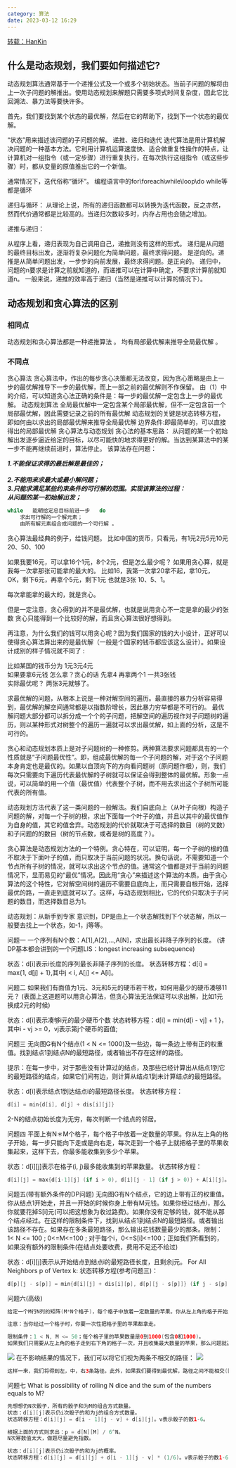 ```yaml
---
category: 算法
date: 2023-03-12 16:29
---
```

[转载：HanKin](https://hankin2015.github.io/2017/11/03/20171103Dynamic%20Programming/#more)
## 什么是动态规划，我们要如何描述它?
动态规划算法通常基于一个递推公式及一个或多个初始状态。当前子问题的解将由上一次子问题的解推出。使用动态规划来解题只需要多项式时间复杂度，因此它比回溯法、暴力法等要快许多。

首先，我们要找到某个状态的最优解，然后在它的帮助下，找到下一个状态的最优解。

“状态”用来描述该问题的子问题的解。
递推、递归和迭代
迭代算法是用计算机解决问题的一种基本方法。它利用计算机运算速度快、适合做重复性操作的特点，让计算机对一组指令（或一定步骤）进行重复执行，在每次执行这组指令（或这些步骤）时，都从变量的原值推出它的一个新值。

通常情况下，迭代俗称“循环”。
编程语言中的for\foreach\while\loop\do while等都是循环

递归与循环：
从理论上说，所有的递归函数都可以转换为迭代函数，反之亦然，然而代价通常都是比较高的。当递归次数较多时，内存占用也会随之增加。

递推与递归：

从程序上看，递归表现为自己调用自己，递推则没有这样的形式。
递归是从问题的最终目标出发，逐渐将复杂问题化为简单问题，最终求得问题。
是逆向的。递推是从简单问题出发，一步步的向前发展，最终求得问题。是正向的。
递归中，问题的n要求是计算之前就知道的，而递推可以在计算中确定，不要求计算前就知道n。
一般来说，递推的效率高于递归（当然是递推可以计算的情况下）。
## 动态规划和贪心算法的区别
### 相同点
动态规划和贪心算法都是一种递推算法 。
均有局部最优解来推导全局最优解 。

### 不同点
贪心算法
贪心算法中，作出的每步贪心决策都无法改变，因为贪心策略是由上一步的最优解推导下一步的最优解，而上一部之前的最优解则不作保留。
由（1）中的介绍，可以知道贪心法正确的条件是：每一步的最优解一定包含上一步的最优解。
动态规划算法
全局最优解中一定包含某个局部最优解，但不一定包含前一个局部最优解，因此需要记录之前的所有最优解
动态规划的关键是状态转移方程，即如何由以求出的局部最优解来推导全局最优解
边界条件:即最简单的，可以直接得出的局部最优解
贪心算法与动态规划
贪心法的基本思路：
从问题的某一个初始解出发逐步逼近给定的目标，以尽可能快的地求得更好的解。当达到某算法中的某一步不能再继续前进时，算法停止。
该算法存在问题：

***1.不能保证求得的最后解是最佳的；<br>  
2.不能用来求最大或最小解问题；<br>
3.只能求满足某些约束条件的可行解的范围。实现该算法的过程：<br>
从问题的某一初始解出发；***  
```java
while   能朝给定总目标前进一步   do   
    求出可行解的一个解元素；   
    由所有解元素组合成问题的一个可行解 。
```

贪心算法最经典的例子，给钱问题。
比如中国的货币，只看元，有1元2元5元10元20、50、100

如果我要16元，可以拿16个1元，8个2元，但是怎么最少呢？
如果用贪心算，就是我每一次拿那张可能拿的最大的。
比如16，我第一次拿20拿不起，拿10元，OK，剩下6元，再拿个5元，剩下1元
也就是3张 10、5、1。

每次拿能拿的最大的，就是贪心。

但是一定注意，贪心得到的并不是最优解，也就是说用贪心不一定是拿的最少的张数
贪心只能得到一个比较好的解，而且贪心算法很好想得到。  

再注意，为什么我们的钱可以用贪心呢？因为我们国家的钱的大小设计，正好可以使得贪心算法算出来的是最优解（一般是个国家的钱币都应该这么设计）。如果设计成别的样子情况就不同了 :


比如某国的钱币分为   1元3元4元   
如果要拿6元钱   怎么拿？贪心的话   先拿4   再拿两个1     一共3张钱   
实际最优呢？   两张3元就够了。

求最优解的问题，从根本上说是一种对解空间的遍历。最直接的暴力分析容易得到，最优解的解空间通常都是以指数阶增长，因此暴力穷举都是不可行的。
最优解问题大部分都可以拆分成一个个的子问题，把解空间的遍历视作对子问题树的遍历，则以某种形式对树整个的遍历一遍就可以求出最优解，如上面的分析，这是不可行的。  

贪心和动态规划本质上是对子问题树的一种修剪。两种算法要求问题都具有的一个性质就是“子问题最优性”。即，组成最优解的每一个子问题的解，对于这个子问题本身肯定也是最优的。如果以自顶向下的方向看问题树（原问题作根），则，我们每次只需要向下遍历代表最优解的子树就可以保证会得到整体的最优解。形象一点说，可以简单的用一个值（最优值）代表整个子树，而不用去求出这个子树所可能代表的所有值。  

动态规划方法代表了这一类问题的一般解法。我们自底向上（从叶子向根）构造子问题的解，对每一个子树的根，求出下面每一个叶子的值，并且以其中的最优值作为自身的值，其它的值舍弃。动态规划的代价就取决于可选择的数目（树的叉数）和子问题的的数目（树的节点数，或者是树的高度？）。  

贪心算法是动态规划方法的一个特例。贪心特在，可以证明，每一个子树的根的值不取决于下面叶子的值，而只取决于当前问题的状况。换句话说，不需要知道一个节点所有子树的情况，就可以求出这个节点的值。通常这个值都是对于当前的问题情况下，显而易见的“最优”情况。因此用“贪心”来描述这个算法的本质。由于贪心算法的这个特性，它对解空间树的遍历不需要自底向上，而只需要自根开始，选择最优的路，一直走到底就可以了。这样，与动态规划相比，它的代价只取决于子问题的数目，而选择数目总为1。

动态规划：从新手到专家
意识到，DP是由上一个状态解找到下个状态解，所以一般要去找上一个状态，如-1，j等等。

问题一
一个序列有N个数：A[1],A[2],…,A[N]，求出最长非降子序列的长度。 (讲DP基本都会讲到的一个问题LIS：longest increasing subsequence)

状态：d[i]表示i长度的序列最长非降子序列的长度。
状态转移方程：d[i] = max{1, d[j] + 1},其中j < i, A[j] <= A[i]。

问题二
如果我们有面值为1元、3元和5元的硬币若干枚，如何用最少的硬币凑够11元？ (表面上这道题可以用贪心算法，但贪心算法无法保证可以求出解，比如1元换成2元的时候)

状态：d[i]表示凑够i元的最少硬币个数
状态转移方程：d[i] = min{d[i - vj] + 1 }，其中i - vj >= 0，vj表示第j个硬币的面值;

问题三
无向图G有N个结点(1 < N <= 1000)及一些边，每一条边上带有正的权重值。找到结点1到结点N的最短路径，或者输出不存在这样的路径。

提示：在每一步中，对于那些没有计算过的结点，及那些已经计算出从结点1到它的最短路径的结点，如果它们间有边，则计算从结点1到未计算结点的最短路径。

状态：d[i]表示结点1到达结点i的最短路径长度。
状态转移方程：
```java
d[i] = min{d[i], d[j] + dis[i][j]}
```
2-N的结点初始长度为无穷，每次判断一个结点的邻居。

问题四
平面上有N＊M个格子，每个格子中放着一定数量的苹果。你从左上角的格子开始，每一步只能向下走或是向右走，每次走到一个格子上就把格子里的苹果收集起来，这样下去，你最多能收集到多少个苹果。

状态：d\[i\]\[j\]表示在格子(i, j)最多能收集到的苹果数量。
状态转移方程：
```java
d[i][j] = max{d[i-1][j] (if i > 0), d[i][j - 1] (if j > 0)} + A[i][j]。
```

问题五(带有额外条件的DP问题)
无向图G有N个结点，它的边上带有正的权重值。你从结点1开始走，并且一开始的时候你身上带有M元钱。如果你经过结点i，那么你就要花掉S[i]元(可以把这想象为收过路费)。如果你没有足够的钱，就不能从那个结点经过。在这样的限制条件下，找到从结点1到结点N的最短路径。或者输出该路径不存在。如果存在多条最短路径，那么输出花钱数量最少的那条。限制：1< N <= 100 ; 0<=M<=100 ; 对于每个i，0<=S[i]<=100；正如我们所看到的，如果没有额外的限制条件(在结点处要收费，费用不足还不给过)

状态：d\[i\]\[j\]表示从开始结点到结点i的最短路径长度，且剩余j元。
For All Neighbors p of Vertex k:
状态转移方程(参考问题三)：
```java
d[p][j - s[p]] = min{d[i][j] + dis[i][p], d[p][j - s[p]]} (if j - s[p] >= 0能够支付费用)
```

问题六(高级)
```java
给定一个M行N列的矩阵(M*N个格子)，每个格子中放着一定数量的苹果。你从左上角的格子开始，只能向下或向右走，目的地是右下角的格子。你每走过一个格子，就把格子上的苹果都收集起来。然后你从右下角走回左上角的格子，每次只能向左或是向上走，同样的，走过一个格子就把里面的苹果都收集起来。最后，你再一次从左上角走到右下角，每过一个格子同样要收集起里面的苹果 (如果格子里的苹果数为0，就不用收集)。求你最多能收集到多少苹果。

注意：当你经过一个格子时，你要一次性把格子里的苹果都拿走。

限制条件：1 < N, M <= 50；每个格子里的苹果数量是0到1000(包含0和1000)。
如果我们只需要从左上角的格子走到右下角的格子一次，并且收集最大数量的苹果，那么问题就退化为“中级”一节里的那个问题。将这里的问题规约为“中级”里的简单题，这样一来会比较好解。让我们来分析一下这个问题，要如何规约或是修改才能用上DP。首先，对于第二次从右下角走到左上角得出的这条路径，我们可以将它视为从左上角走到右下角得出的路径，没有任何的差别。 (即从B走到A的最优路径和从A走到B的最优路径是一样的)通过这种方式，我们得到了三条从顶走到底的路径。对于这一点的理解可以稍微减小问题的难度。于是，我们可以将这3条路径记为左，中，右路径。对于两条相交路径(如下图)：

```
<img src="/my_pic/dynamic7.png">
在不影响结果的情况下，我们可以将它们视为两条不相交的路径：
<img src="/my_pic/dynamic8.png">

```java
这样一来，我们将得到左，中，右3条路径。此外，如果我们要得到最优解，路径之间不能相交(除了左上角和右下角必然会相交的格子)。因此对于每一行y( 除了第一行和最后一行)，三条路径对应的x坐标要满足：x1[y] < x2[y] < x3[y]。经过这一步的分析，问题的DP解法就进一步地清晰了。让我们考虑行y，对于每一个x1[y-1]，x2[y-1]和x3[y-1]，我们已经找到了能收集到最多苹果数量的路径。根据它们，我们能求出行y的最优解。现在我们要做的就是找到从一行移动到下一行的方式。令Max[i][j][k]表示到第y-1行为止收集到苹果的最大数量，其中3条路径分别止于第i,j,k列。对于下一行y，对每个Max[i][j][k] 都加上格子(y,i)，(y,j)和(y,k)内的苹果数量。因此，每一步我们都向下移动。我们做了这一步移动之后，还要考虑到，一条路径是有可能向右移动的。 (对于每一个格子，我们有可能是从它上面向下移动到它，也可能是从它左边向右移动到它)。为了保证3条路径互不相交，我们首先要考虑左边的路径向右移动的情况，然后是中间，最后是右边的路径。为了更好的理解，让我们来考虑左边的路径向右移动的情况，对于每一个可能的j,k对(j<k)，对每个i(i<j)，考虑从位置(i-1,j,k)移动到位置(i,j,k)。处理完左边的路径，再处理中间的路径，最后处理右边的路径。方法都差不多。
```

问题七
What is possibility of rolling N dice and the sum of the numbers equals to M?
```java
先想想仍N次骰子，所有的骰子和为M的组合方式数量。
状态：d[i][j]表示仍i次骰子的和为j的组合方式数量。
状态转移方程：d[i][j] = d[i - 1][j - v] + d[i][j]。v表示骰子的数1-6。

根据上面的方式则求出：p = d[N][M] / 6^N。
N次幂数值太大，做题尽量避免指数。

状态：d[i][j]表示仍i次骰子的和为j的概率。
状态转移方程：d[i][j] = d[i][j] + d[i - 1][j - v] * (1/6)。v表示骰子的数1-6，乘上最后一次扔v的概率1/6，注意要把最后的6种情况加起来，因为最后一步有6种可能都能加起来得到M，几种概率是并行的，所以求和。
```

